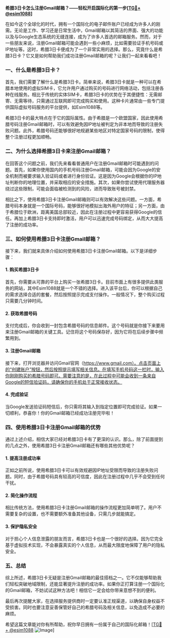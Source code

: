 **希腊3日卡怎么注册Gmail邮箱？——轻松开启国际化的第一步[[TG💪+ @esim1088](https://t.me/s/esim1088)]**

在如今这个全球化的时代，拥有一个国际化的电子邮件账户已经成为许多人的刚需。无论是工作、学习还是日常生活中，Gmail邮箱以其简洁的界面、强大的功能以及与Google生态系统的无缝连接，成为了许多人首选的邮箱服务。然而，对于一些朋友来说，注册Gmail邮箱可能会遇到一些小麻烦，比如需要验证手机号码或IP地址等。这时，希腊3日卡便成为了一个非常实用的选择。那么，究竟什么是希腊3日卡？它又是如何帮助我们成功注册Gmail邮箱的呢？让我们一起来看看吧！

### 一、什么是希腊3日卡？

首先，我们需要了解什么是希腊3日卡。简单来说，希腊3日卡就是一种可以在希腊本地使用的虚拟SIM卡，它允许用户通过购买的号码进行网络活动，包括注册各种在线服务。相比于传统的实体SIM卡，希腊3日卡的优势在于其便捷性：无需邮寄、无需等待，只需通过互联网即可完成购买和使用。这种卡片通常由一些专门提供国际虚拟号码服务的平台提供，如Esim1088等。

希腊3日卡的最大特点在于它的国际属性。由于希腊是一个欧盟国家，因此使用希腊号码注册Gmail邮箱时，可以有效避免因IP地址被判定为非本地而导致的注册失败问题。此外，希腊号码还能够很好地规避某些地区对特定国家号码的限制，使得整个注册过程更加顺畅。

### 二、为什么选择希腊3日卡来注册Gmail邮箱？

在回答这个问题之前，我们先来看看普通用户在注册Gmail邮箱时可能遇到的问题。首先，如果你使用国内的手机号码注册Gmail邮箱，可能会因为Google的安全机制而被要求输入验证码或者进行身份验证。这是因为Google会根据你的IP地址判断你的地理位置，并采取相应的安全措施。其次，如果你尝试使用代理服务器绕过这些限制，可能会面临被检测到的风险，进而导致账号被封禁。

相比之下，使用希腊3日卡注册Gmail邮箱则可以有效解决这些问题。一方面，希腊号码本身就是一个国际号码，能够很好地模拟出海外用户的特征；另一方面，由于希腊位于欧洲，距离美国总部较近，因此在注册过程中更容易获得Google的信任。再加上希腊3日卡支持即时激活，用户可以迅速完成号码绑定，从而大大提高了注册的成功率。

### 三、如何使用希腊3日卡注册Gmail邮箱？

接下来，我们就来具体介绍如何使用希腊3日卡注册Gmail邮箱。以下是详细步骤：

#### 1. 购买希腊3日卡

首先，你需要从可靠的平台上购买一张希腊3日卡。目前市面上有很多提供此类服务的网站，其中Esim1088就是一个不错的选择。进入该平台后，你可以根据自己的需求选择合适的套餐，然后按照提示完成支付操作。一般情况下，整个购买过程只需要几分钟时间。

#### 2. 获取希腊号码

支付完成后，你会收到一封包含希腊号码的信息邮件。这个号码就是你接下来要用来注册Gmail邮箱的关键工具。记住将这个号码保存好，因为它将在后续步骤中频繁用到。

#### 3. 注册Gmail邮箱

接下来，打开浏览器并访问Gmail官网（https://www.gmail.com）。点击页面上的“创建账户”按钮，然后按照提示填写相关信息。在填写手机号码这一栏时，输入你刚刚购买的希腊号码即可。需要注意的是，在此过程中可能会收到一条来自Google的短信验证码，请确保你的手机处于正常接收状态。

#### 4. 完成验证

当Google发送验证码短信后，你只需将其输入到指定位置即可完成验证。如果一切顺利，恭喜你！你的Gmail邮箱已经成功注册完毕啦！

### 四、使用希腊3日卡注册Gmail邮箱的优势

通过上述介绍，相信大家已经对希腊3日卡有了更深的认识。那么，除了前面提到的几点之外，使用希腊3日卡注册Gmail邮箱还有哪些其他优势呢？

#### 1. 提高注册成功率

正如之前所说，使用希腊3日卡可以有效规避因IP地址受限而导致的注册失败问题。同时，由于希腊号码具有较高的可信度，因此在注册过程中几乎不会受到任何干扰。

#### 2. 简化操作流程

相比传统方法，使用希腊3日卡注册Gmail邮箱的操作流程更加简单明了。用户不需要复杂的设置，也不需要额外准备其他设备，只需几步就能搞定。

#### 3. 保护隐私安全

对于担心个人信息泄露的朋友而言，希腊3日卡也是一个很好的选择。因为它完全基于虚拟技术实现，不会暴露真实的个人信息，从而最大限度地保障了用户的隐私安全。

### 五、总结

综上所述，希腊3日卡无疑是注册Gmail邮箱的最佳搭档之一。它不仅能够帮助我们轻松突破地域限制，还能显著提升注册的成功率。如果你正打算注册一个国际化的Gmail邮箱，不妨试试这种方法吧！相信它一定会给你带来意想不到的便利。

最后再次提醒大家，在选择服务提供商时一定要认准正规渠道，以确保自身权益不受损害。同时也要注意妥善保管好自己的希腊号码及相关信息，以免造成不必要的麻烦。

希望这篇文章能对你有所帮助，祝你早日拥有一份属于自己的国际化邮箱！[[TG💪+ @esim1088](https://t.me/s/esim1088) ![Image](https://i.postimg.cc/4NQfJmqS/Snipaste-2025-05-13-00-14-12.png)]